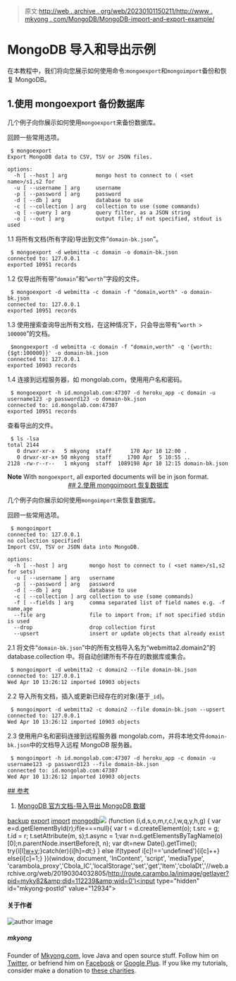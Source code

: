 > 原文:[http://web . archive . org/web/20230101150211/http://www . mkyong . com/MongoDB/MongoDB-import-and-export-example/](http://web.archive.org/web/20230101150211/http://www.mkyong.com/mongodb/mongodb-import-and-export-example/)

# MongoDB 导入和导出示例

在本教程中，我们将向您展示如何使用命令:`mongoexport`和`mongoimport`备份和恢复 MongoDB。

## 1.使用 mongoexport 备份数据库

几个例子向你展示如何使用`mongoexport`来备份数据库。

回顾一些常用选项。

```
 $ mongoexport
Export MongoDB data to CSV, TSV or JSON files.

options:
  -h [ --host ] arg         mongo host to connect to ( <set name>/s1,s2 for 
  -u [ --username ] arg     username
  -p [ --password ] arg     password
  -d [ --db ] arg           database to use
  -c [ --collection ] arg   collection to use (some commands)
  -q [ --query ] arg        query filter, as a JSON string
  -o [ --out ] arg          output file; if not specified, stdout is used 
```

1.1 将所有文档(所有字段)导出到文件“`domain-bk.json`”。

```
 $ mongoexport -d webmitta -c domain -o domain-bk.json
connected to: 127.0.0.1
exported 10951 records 
```

1.2 仅导出所有带“`domain`”和“`worth`”字段的文件。

```
 $ mongoexport -d webmitta -c domain -f "domain,worth" -o domain-bk.json
connected to: 127.0.0.1
exported 10951 records 
```

1.3 使用搜索查询导出所有文档，在这种情况下，只会导出带有“`worth > 100000`”的文档。

```
 $mongoexport -d webmitta -c domain -f "domain,worth" -q '{worth:{$gt:100000}}' -o domain-bk.json
connected to: 127.0.0.1
exported 10903 records 
```

1.4 连接到远程服务器，如 mongolab.com，使用用户名和密码。

```
 $ mongoexport -h id.mongolab.com:47307 -d heroku_app -c domain -u username123 -p password123 -o domain-bk.json
connected to: id.mongolab.com:47307
exported 10951 records 
```

查看导出的文件。

```
 $ ls -lsa
total 2144
   0 drwxr-xr-x   5 mkyong  staff      170 Apr 10 12:00 .
   0 drwxr-xr-x+ 50 mkyong  staff     1700 Apr  5 10:55 ..
2128 -rw-r--r--   1 mkyong  staff  1089198 Apr 10 12:15 domain-bk.json 
```

**Note**
With `mongoexport`, all exported documents will be in json format. <ins class="adsbygoogle" style="display:block; text-align:center;" data-ad-format="fluid" data-ad-layout="in-article" data-ad-client="ca-pub-2836379775501347" data-ad-slot="6894224149">## 2.使用 mongoimport 恢复数据库

几个例子向你展示如何使用`mongoimport`来恢复数据库。

回顾一些常用选项。

```
 $ mongoimport
connected to: 127.0.0.1
no collection specified!
Import CSV, TSV or JSON data into MongoDB.

options:
  -h [ --host ] arg       mongo host to connect to ( <set name>/s1,s2 for sets)
  -u [ --username ] arg   username
  -p [ --password ] arg   password
  -d [ --db ] arg         database to use
  -c [ --collection ] arg collection to use (some commands)
  -f [ --fields ] arg     comma separated list of field names e.g. -f name,age
  --file arg              file to import from; if not specified stdin is used
  --drop                  drop collection first 
  --upsert                insert or update objects that already exist 
```

2.1 将文件“`domain-bk.json`”中的所有文档导入名为“webmitta2.domain2”的 database.collection 中。将自动创建所有不存在的数据库或集合。

```
 $ mongoimport -d webmitta2 -c domain2 --file domain-bk.json
connected to: 127.0.0.1
Wed Apr 10 13:26:12 imported 10903 objects 
```

2.2 导入所有文档，插入或更新已经存在的对象(基于`_id`)。

```
 $ mongoimport -d webmitta2 -c domain2 --file domain-bk.json --upsert
connected to: 127.0.0.1
Wed Apr 10 13:26:12 imported 10903 objects 
```

2.3 使用用户名和密码连接到远程服务器 mongolab.com，并将本地文件`domain-bk.json`中的文档导入远程 MongoDB 服务器。

```
 $ mongoimport -h id.mongolab.com:47307 -d heroku_app -c domain -u username123 -p password123 --file domain-bk.json
connected to: id.mongolab.com:47307
Wed Apr 10 13:26:12 imported 10903 objects 
```

 <ins class="adsbygoogle" style="display:block" data-ad-client="ca-pub-2836379775501347" data-ad-slot="8821506761" data-ad-format="auto" data-ad-region="mkyongregion">## 参考

1.  [MongoDB 官方文档-导入导出 MongoDB 数据](http://web.archive.org/web/20190304032805/http://docs.mongodb.org/manual/core/import-export/)

[backup](http://web.archive.org/web/20190304032805/http://www.mkyong.com/tag/backup/) [export](http://web.archive.org/web/20190304032805/http://www.mkyong.com/tag/export/) [import](http://web.archive.org/web/20190304032805/http://www.mkyong.com/tag/import/) [mongodb](http://web.archive.org/web/20190304032805/http://www.mkyong.com/tag/mongodb/)</ins></ins>![](../Images/fc5c7a4c5a153130387410e3e72a2032.png) (function (i,d,s,o,m,r,c,l,w,q,y,h,g) { var e=d.getElementById(r);if(e===null){ var t = d.createElement(o); t.src = g; t.id = r; t.setAttribute(m, s);t.async = 1;var n=d.getElementsByTagName(o)[0];n.parentNode.insertBefore(t, n); var dt=new Date().getTime(); try{i[l][w+y](h,i[l][q+y](h)+'&amp;'+dt);}catch(er){i[h]=dt;} } else if(typeof i[c]!=='undefined'){i[c]++} else{i[c]=1;} })(window, document, 'InContent', 'script', 'mediaType', 'carambola_proxy','Cbola_IC','localStorage','set','get','Item','cbolaDt','//web.archive.org/web/20190304032805/http://route.carambo.la/inimage/getlayer?pid=myky82&amp;did=112239&amp;wid=0')<input type="hidden" id="mkyong-postId" value="12934">

#### 关于作者

![author image](../Images/640263e59069aa159157efe44824d9d6.png)

##### mkyong

Founder of [Mkyong.com](http://web.archive.org/web/20190304032805/http://mkyong.com/), love Java and open source stuff. Follow him on [Twitter](http://web.archive.org/web/20190304032805/https://twitter.com/mkyong), or befriend him on [Facebook](http://web.archive.org/web/20190304032805/http://www.facebook.com/java.tutorial) or [Google Plus](http://web.archive.org/web/20190304032805/https://plus.google.com/110948163568945735692?rel=author). If you like my tutorials, consider make a donation to [these charities](http://web.archive.org/web/20190304032805/http://www.mkyong.com/blog/donate-to-charity/).